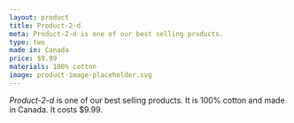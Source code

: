 ```yaml
---
layout: product
title: Product-2-d
meta: Product-2-d is one of our best selling products.
type: two
made in: Canada
price: $9.99
materials: 100% cotton
image: product-image-placeholder.svg
---
```


*Product-2-d* is one of our best selling products. It is 100% cotton and made in Canada. It costs $9.99.
